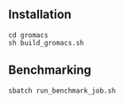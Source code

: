 
## Installation
```
cd gromacs
sh build_gromacs.sh
```

## Benchmarking
```
sbatch run_benchmark_job.sh
```

